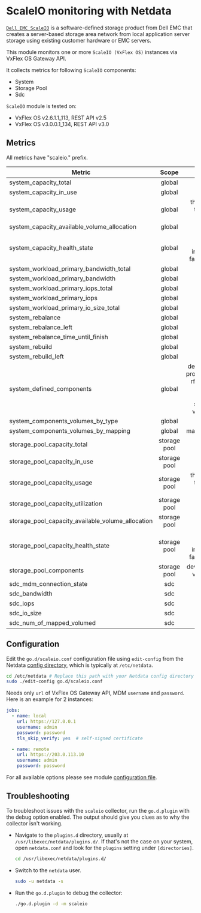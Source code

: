 <!--
title: "ScaleIO monitoring with Netdata"
description: "Monitor the health and performance of ScaleIO storage with zero configuration, per-second metric granularity, and interactive visualizations."
custom_edit_url: "https://github.com/netdata/go.d.plugin/edit/master/modules/scaleio/README.md"
sidebar_label: "ScaleIO"
learn_status: "Published"
learn_topic_type: "References"
learn_rel_path: "Collectors References/Storage"
-->

# ScaleIO monitoring with Netdata

[`Dell EMC ScaleIO`](https://www.dellemc.com/en-us/storage/data-storage/software-defined-storage.htm) is a
software-defined storage product from Dell EMC that creates a server-based storage area network from local application
server storage using existing customer hardware or EMC servers.

This module monitors one or more `ScaleIO (VxFlex OS)` instances via VxFlex OS Gateway API.

It collects metrics for following `ScaleIO` components:

- System
- Storage Pool
- Sdc

`ScaleIO` module is tested on:

- VxFlex OS v2.6.1.1_113, REST API v2.5
- VxFlex OS v3.0.0.1_134, REST API v3.0

## Metrics

All metrics have "scaleio." prefix.

| Metric                                            |    Scope     |                                                  Dimensions                                                   |   Units    |
|---------------------------------------------------|:------------:|:-------------------------------------------------------------------------------------------------------------:|:----------:|
| system_capacity_total                             |    global    |                                                     total                                                     |    KiB     |
| system_capacity_in_use                            |    global    |                                                    in_use                                                     |    KiB     |
| system_capacity_usage                             |    global    |                                thick, decreased, thin, snapshot, spare, unused                                |    KiB     |
| system_capacity_available_volume_allocation       |    global    |                                                   available                                                   |    KiB     |
| system_capacity_health_state                      |    global    |                           protected, degraded, in_maintenance, failed, unavailable                            |    KiB     |
| system_workload_primary_bandwidth_total           |    global    |                                                     total                                                     |   KiB/s    |
| system_workload_primary_bandwidth                 |    global    |                                                  read, write                                                  |   KiB/s    |
| system_workload_primary_iops_total                |    global    |                                                     total                                                     |   iops/s   |
| system_workload_primary_iops                      |    global    |                                                  read, write                                                  |   iops/s   |
| system_workload_primary_io_size_total             |    global    |                                                    io_size                                                    |    KiB     |
| system_rebalance                                  |    global    |                                                  read, write                                                  |   KiB/s    |
| system_rebalance_left                             |    global    |                                                     left                                                      |    KiB     |
| system_rebalance_time_until_finish                |    global    |                                                     time                                                      |  seconds   |
| system_rebuild                                    |    global    |                                                  read, write                                                  |   KiB/s    |
| system_rebuild_left                               |    global    |                                                     left                                                      |    KiB     |
| system_defined_components                         |    global    | devices, fault_sets, protection_domains, rfcache_devices, sdc, sds, snapshots, storage_pools, volumes, vtrees | components |
| system_components_volumes_by_type                 |    global    |                                                  thick, thin                                                  |  volumes   |
| system_components_volumes_by_mapping              |    global    |                                               mapped, unmapped                                                |  volumes   |
| storage_pool_capacity_total                       | storage pool |                                                     total                                                     |    KiB     |
| storage_pool_capacity_in_use                      | storage pool |                                                    in_use                                                     |    KiB     |
| storage_pool_capacity_usage                       | storage pool |                                thick, decreased, thin, snapshot, spare, unused                                |    KiB     |
| storage_pool_capacity_utilization                 | storage pool |                                                     used                                                      | percentage |
| storage_pool_capacity_available_volume_allocation | storage pool |                                                   available                                                   |    KiB     |
| storage_pool_capacity_health_state                | storage pool |                           protected, degraded, in_maintenance, failed, unavailable                            |    KiB     |
| storage_pool_components                           | storage pool |                                      devices, snapshots, volumes, vtrees                                      | components |
| sdc_mdm_connection_state                          |     sdc      |                                                   connected                                                   |  boolean   |
| sdc_bandwidth                                     |     sdc      |                                                  read, write                                                  |   KiB/s    |
| sdc_iops                                          |     sdc      |                                                  read, write                                                  |   iops/s   |
| sdc_io_size                                       |     sdc      |                                                  read, write                                                  |    KiB     |
| sdc_num_of_mapped_volumed                         |     sdc      |                                                    mapped                                                     |  volumes   |

## Configuration

Edit the `go.d/scaleio.conf` configuration file using `edit-config` from the
Netdata [config directory](https://learn.netdata.cloud/docs/configure/nodes), which is typically at `/etc/netdata`.

```bash
cd /etc/netdata # Replace this path with your Netdata config directory
sudo ./edit-config go.d/scaleio.conf
```

Needs only `url` of VxFlex OS Gateway API, MDM `username` and `password`. Here is an example for 2 instances:

```yaml
jobs:
  - name: local
    url: https://127.0.0.1
    username: admin
    password: password
    tls_skip_verify: yes  # self-signed certificate

  - name: remote
    url: https://203.0.113.10
    username: admin
    password: password
```

For all available options please see
module [configuration file](https://github.com/netdata/go.d.plugin/blob/master/config/go.d/scaleio.conf).

## Troubleshooting

To troubleshoot issues with the `scaleio` collector, run the `go.d.plugin` with the debug option enabled. The output
should give you clues as to why the collector isn't working.

- Navigate to the `plugins.d` directory, usually at `/usr/libexec/netdata/plugins.d/`. If that's not the case on
  your system, open `netdata.conf` and look for the `plugins` setting under `[directories]`.

  ```bash
  cd /usr/libexec/netdata/plugins.d/
  ```

- Switch to the `netdata` user.

  ```bash
  sudo -u netdata -s
  ```

- Run the `go.d.plugin` to debug the collector:

  ```bash
  ./go.d.plugin -d -m scaleio
  ```

